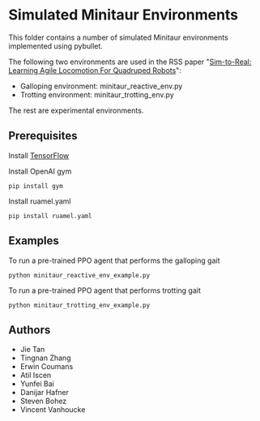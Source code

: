 # Simulated Minitaur Environments

This folder contains a number of simulated Minitaur environments implemented using pybullet.

The following two environments are used in the RSS paper "[Sim-to-Real: Learning Agile Locomotion For Quadruped Robots](https://arxiv.org/abs/1804.10332)":
* Galloping environment: minitaur_reactive_env.py
* Trotting  environment:  minitaur_trotting_env.py

The rest are experimental environments.

## Prerequisites
Install [TensorFlow](https://www.tensorflow.org/install/)

Install OpenAI gym
```
pip install gym
```
Install ruamel.yaml
```
pip install ruamel.yaml
```

## Examples

To run a pre-trained PPO agent that performs the galloping gait
```
python minitaur_reactive_env_example.py
```
To run a pre-trained PPO agent that performs trotting gait
```
python minitaur_trotting_env_example.py 
```

## Authors
* Jie Tan
* Tingnan Zhang
* Erwin Coumans
* Atil Iscen
* Yunfei Bai
* Danijar Hafner
* Steven Bohez
* Vincent Vanhoucke







